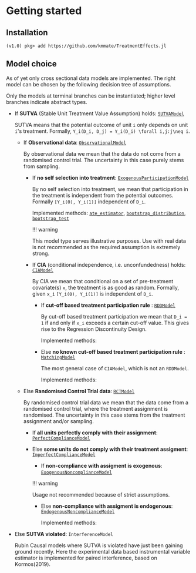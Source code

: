 # Getting started

## Installation

```julia-repl
(v1.0) pkg> add https://github.com/kmmate/TreatmentEffects.jl
```

## Model choice

As of yet only cross sectional data models are implemented. The right
model can be chosen by the following decision tree of assumptions.

Only the models at terminal branches can be instantiated; higher level branches
indicate abstract types.

* If **SUTVA** (Stable Unit Treatment Value Assumption) holds: [`SUTVAModel`](@ref)
	
	SUTVA means that the potential outcome of unit ``i`` only depends on unit ``i``'s treatment.
	Formally, ``Y_i(D_i, D_j) = Y_i(D_i) \forall i,j:j\neq i``.
	
	* If **Observational data**: [`ObservationalModel`](@ref)

		By observational data we mean that the data do not come from a randomised control trial.
		The uncertainty in this case purely stems from sampling.

		* If **no self selection into treatment**: [`ExogenousParticipationModel`](@ref)

			By no self selection into treatment, we mean that participation in the treatment is
			independent from the potential outcomes. Formally ``[Y_i(0), Y_i(1)]`` independent of ``D_i``.

			Implemented methods: [`ate_estimator`](@ref), [`bootstrap_distribution`](@ref), [`bootstrap_test`](@ref)

			!!! warning

			This model type serves illustrative purposes. 
			Use with real data is not recommended as the required assumption is extremely strong.

		* If **CIA** (conditional independence, i.e. unconfundedness) holds: [`CIAModel`](@ref)

			By CIA we mean that conditional on a set of pre-treatment covariate(s) ``x``, the treatment
			is as good as random. Formally, given ``x_i`` ``[Y_i(0), Y_i(1)]`` is independent of ``D_i``.

			* If **cut-off based treatment participation rule** : [`RDDModel`](@ref)

				By cut-off based treatment participation we mean that ``D_i = 1`` if and only if
				``x_i`` exceeds a certain cut-off value. This gives rise to the Regression Discontinuity Design.

				Implemented methods: 

			* Else **no known cut-off based treatment participation rule** : [`MatchingModel`](@ref)

				The most general case of `CIAModel`, which is not an `RDDModel`.

				Implemented methods: 

	* Else **Randomised Control Trial data**: [`RCTModel`](@ref)

		By randomised control trial data we mean that the data come from a randomised control trial,
		where the treatment assignment is randomised.
		The uncertainty in this case stems from the treatment assignment and/or sampling.

		* If **all units perfectly comply with their assignment**: [`PerfectComplianceModel`](@ref)
		
		* Else **some units do not comply with their treatment assigment**: [`ImperfectComplianceModel`](@ref)
			
			* If **non-compliance with assigment is exogenous**: [`ExogenousNoncomplianceModel`](@ref)

			!!! warning

			Usage not recommended because of strict assumptions.

			* Else **non-compliance with assigment is endogenous**: [`EndogenousNoncomplianceModel`](@ref)

				Implemented methods:

* Else **SUTVA violated**: `InterferenceModel`

	Rubin Causal models where SUTVA is violated have just been gaining ground recently.
	Here the experimental data based instrumental variable estimator is implemented
	for paired interference, based on Kormos(2019). 